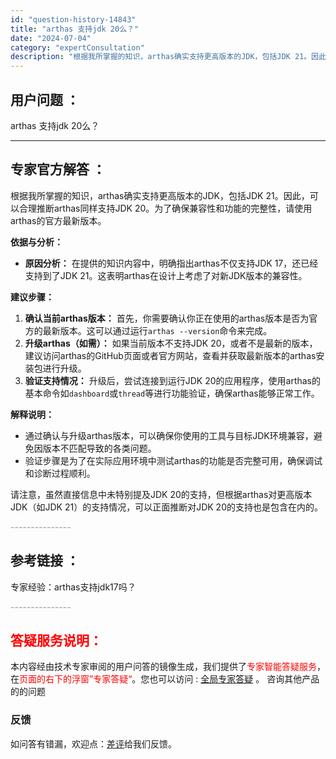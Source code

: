 ```yaml
---
id: "question-history-14843"
title: "arthas 支持jdk 20么？"
date: "2024-07-04"
category: "expertConsultation"
description: "根据我所掌握的知识，arthas确实支持更高版本的JDK，包括JDK 21。因此，可以合理推断arthas同样支持JDK 20。为了确保兼容性和功能的完整性，请使用arthas的官方最新版本。**依据与分析：**- **原因分析：** 在提供的知识内容中，明确指出arthas不仅支持JDK 17，还"
---
```


## 用户问题 ：

arthas 支持jdk 20么？

---

## 专家官方解答 ：

根据我所掌握的知识，arthas确实支持更高版本的JDK，包括JDK 21。因此，可以合理推断arthas同样支持JDK 20。为了确保兼容性和功能的完整性，请使用arthas的官方最新版本。

**依据与分析：**

- **原因分析：** 在提供的知识内容中，明确指出arthas不仅支持JDK 17，还已经支持到了JDK 21。这表明arthas在设计上考虑了对新JDK版本的兼容性。

**建议步骤：**

1. **确认当前arthas版本：** 首先，你需要确认你正在使用的arthas版本是否为官方的最新版本。这可以通过运行`arthas --version`命令来完成。
2. **升级arthas（如需）：** 如果当前版本不支持JDK 20，或者不是最新的版本，建议访问arthas的GitHub页面或者官方网站，查看并获取最新版本的arthas安装包进行升级。
3. **验证支持情况：** 升级后，尝试连接到运行JDK 20的应用程序，使用arthas的基本命令如`dashboard`或`thread`等进行功能验证，确保arthas能够正常工作。

**解释说明：**

- 通过确认与升级arthas版本，可以确保你使用的工具与目标JDK环境兼容，避免因版本不匹配导致的各类问题。
- 验证步骤是为了在实际应用环境中测试arthas的功能是否完整可用，确保调试和诊断过程顺利。

请注意，虽然直接信息中未特别提及JDK 20的支持，但根据arthas对更高版本JDK（如JDK 21）的支持情况，可以正面推断对JDK 20的支持也是包含在内的。

<font color="#949494">---------------</font>

## 参考链接 ：

专家经验：arthas支持jdk17吗？

<font color="#949494">---------------</font>

## <font color="#FF0000">答疑服务说明：</font>

本内容经由技术专家审阅的用户问答的镜像生成，我们提供了<font color="#FF0000">专家智能答疑服务</font>，在<font color="#FF0000">页面的右下的浮窗”专家答疑“</font>。您也可以访问 : [全局专家答疑](https://answer.opensource.alibaba.com/docs/intro) 。 咨询其他产品的的问题

### 反馈

如问答有错漏，欢迎点：[差评](https://ai.nacos.io/user/feedbackByEnhancerGradePOJOID?enhancerGradePOJOId=16084)给我们反馈。
